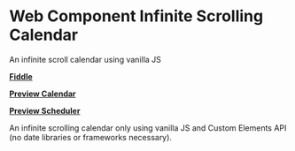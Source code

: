 # Web Component Infinite Scrolling Calendar
An infinite scroll calendar using vanilla JS

**[Fiddle](https://jsfiddle.net/maburdi/93ndowm0/9/)**

**[Preview Calendar](https://user-images.githubusercontent.com/7775641/61314665-ff8d2180-a7b1-11e9-8b86-a9c87a57f6f1.gif)**

**[Preview Scheduler](https://user-images.githubusercontent.com/7775641/61410165-a21fd000-a898-11e9-8ec6-92a099e0cf6e.gif)**

An infinite scrolling calendar only using vanilla JS and Custom Elements API (no date libraries or frameworks necessary).
